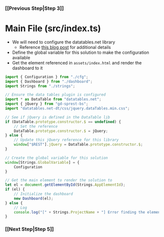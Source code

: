 ### [[Previous Step|Step 3]]

# Main File (src/index.ts)

- We will need to configure the datatables.net library
   - Reference [this blog post](https://dattabase.com/blog/typescript-and-datatables.net) for additional details
- Define the global variable for this solution to make the configuration available
- Get the element referenced in ```assets/index.html``` and render the dashboard to it

```ts
import { Configuration } from "./cfg";
import { Dashboard } from "./dashboard";
import Strings from "./strings";

// Ensure the data tables plugin is configured
import * as DataTable from "datatables.net";
import { jQuery } from "gd-sprest-bs";
import "datatables.net-dt/css/jquery.dataTables.min.css";

// See if jQuery is defined in the DataTable lib
if (DataTable.prototype.constructor.$ == undefined) {
    // Set the reference
    DataTable.prototype.constructor.$ = jQuery;
} else {
    // Update this jQuery reference for this library
    window["$REST"].jQuery = DataTable.prototype.constructor.$;
}

// Create the global variable for this solution
window[Strings.GlobalVariable] = {
    Configuration
}

// Get the main element to render the solution to
let el = document.getElementById(Strings.AppElementId);
if (el) {
    // Initialize the dashboard
    new Dashboard(el);
} else {
    // Log
    console.log("[" + Strings.ProjectName + "] Error finding the element with id '" + Strings.AppElementId + "'");
}
```

### [[Next Step|Step 5]]